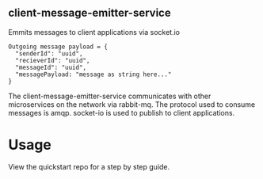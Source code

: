 ## client-message-emitter-service
Emmits messages to client applications via socket.io

```
Outgoing message payload = {
  "senderId": "uuid",
  "recieverId": "uuid",
  "messageId": "uuid",
  "messagePayload: "message as string here..."
}
```

The client-message-emitter-service communicates with other microservices on the network via rabbit-mq. The protocol used to consume messages is amqp. socket-io is used to publish to client applications.

# Usage
View the quickstart repo for a step by step guide.

 
